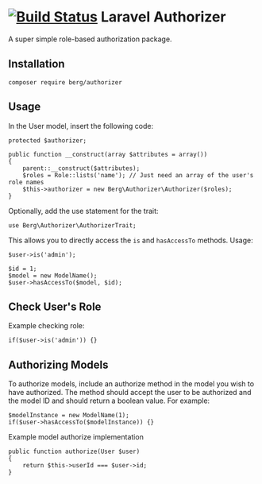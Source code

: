 [![Build Status](https://travis-ci.org/mrberggg/authorizer.svg)](https://travis-ci.org/mrberggg/authorizer)
Laravel Authorizer
==================

A super simple role-based authorization package.


Installation
------------
`composer require berg/authorizer`


Usage
-----

In the User model, insert the following code:

    protected $authorizer;

    public function __construct(array $attributes = array())
    {
        parent::__construct($attributes);
        $roles = Role::lists('name'); // Just need an array of the user's role names
        $this->authorizer = new Berg\Authorizer\Authorizer($roles);
    }

Optionally, add the use statement for the trait:

    use Berg\Authorizer\AuthorizerTrait;
    
This allows you to directly access the `is` and `hasAccessTo` methods. Usage:

    $user->is('admin');
    
    $id = 1;
    $model = new ModelName();
    $user->hasAccessTo($model, $id);


Check User's Role
-----------------

Example checking role:

    if($user->is('admin')) {}


Authorizing Models
------------------

To authorize models, include an authorize method in the model you wish to have authorized. The method should accept the user to be authorized and the model ID and should return a boolean value. For example:

    $modelInstance = new ModelName(1);
    if($user->hasAccessTo($modelInstance)) {}
    
Example model authorize implementation

    public function authorize(User $user)
    {
        return $this->userId === $user->id;
    }
    